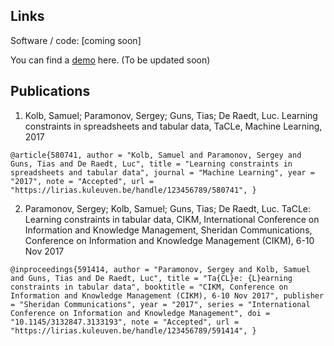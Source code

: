 ## Links

Software / code: [coming soon]

You can find a [demo](http://bear.cs.kuleuven.be/tacle) here. (To be updated soon)

## Publications
1. Kolb, Samuel; Paramonov, Sergey; Guns, Tias; De Raedt, Luc. Learning constraints in spreadsheets and tabular data, TaCLe, Machine Learning, 2017

`@article{580741,
  author = "Kolb, Samuel and Paramonov, Sergey and Guns, Tias and De Raedt, Luc",
  title = "Learning constraints in spreadsheets and tabular data",
  journal = "Machine Learning",
  year = "2017",
  note = "Accepted",
  url = "https://lirias.kuleuven.be/handle/123456789/580741",
}`

2. Paramonov, Sergey; Kolb, Samuel; Guns, Tias; De Raedt, Luc. TaCLe: Learning constraints in tabular data, CIKM, International Conference on Information and Knowledge Management, Sheridan Communications, Conference on Information and Knowledge Management (CIKM), 6-10 Nov 2017 

`@inproceedings{591414,
  author = "Paramonov, Sergey and Kolb, Samuel and Guns, Tias and De Raedt, Luc",
  title = "Ta{CL}e: {L}earning constraints in tabular data",
  booktitle = "CIKM, Conference on Information and Knowledge Management (CIKM), 6-10 Nov 2017",
  publisher = "Sheridan Communications",
  year = "2017",
  series = "International Conference on Information and Knowledge Management",
  doi = "10.1145/3132847.3133193",
  note = "Accepted",
  url = "https://lirias.kuleuven.be/handle/123456789/591414",
}`
